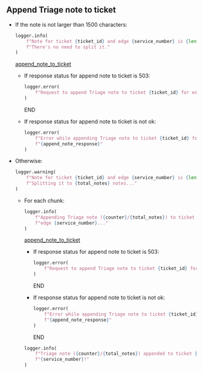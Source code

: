 ## Append Triage note to ticket

* If the note is not larger than 1500 characters:
    ```python
    logger.info(
        f"Note for ticket {ticket_id} and edge {service_number} is {len(ticket_note)} characters large. "
        f"There's no need to split it."
    )
    ```

    [append_note_to_ticket](append_note_to_ticket.md)

    * If response status for append note to ticket is 503:
      ```python
      logger.error(
          f"Request to append Triage note to ticket {ticket_id} for edge {service_number} timed out"
      )
      ```
      END

    * If response status for append note to ticket is not ok:
      ```python
      logger.error(
          f"Error while appending Triage note to ticket {ticket_id} for edge {service_number}: "
          f"{append_note_response}"
      )
      ```

* Otherwise:
  ```python
  logger.warning(
      f"Note for ticket {ticket_id} and edge {service_number} is {len(ticket_note)} characters large. "
      f"Splitting it to {total_notes} notes..."
  )
  ```

    * For each chunk:
        ```python
        logger.info(
            f"Appending Triage note ({counter}/{total_notes}) to ticket {ticket_id} for "
            f"edge {service_number}..."
        )
        ```

        [append_note_to_ticket](append_note_to_ticket.md)

        * If response status for append note to ticket is 503:
          ```python
          logger.error(
              f"Request to append Triage note to ticket {ticket_id} for edge {service_number} timed out"
          )
          ```
          END

        * If response status for append note to ticket is not ok:
          ```python
          logger.error(
              f"Error while appending Triage note to ticket {ticket_id} for edge {service_number}: "
              f"{append_note_response}"
          )
          ```
          END

        ```python
        logger.info(
            f"Triage note ({counter}/{total_notes}) appended to ticket {ticket_id} for edge "
            f"{service_number}!"
        )
        ```